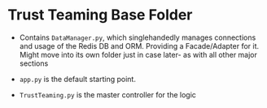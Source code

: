 # Trust Teaming Base Folder

- Contains `DataManager.py`, which singlehandedly manages connections and usage of the Redis DB and ORM. Providing a Facade/Adapter for it. Might move into its own folder just in case later- as with all other major sections

- `app.py` is the default starting point.

- `TrustTeaming.py` is the master controller for the logic